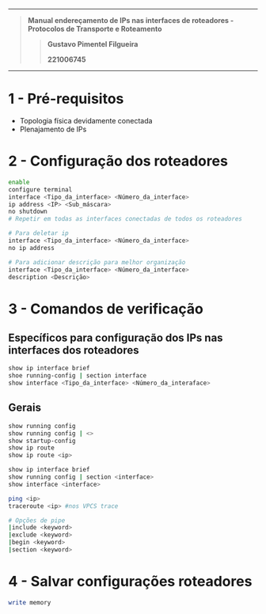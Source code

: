 
---

> **Manual endereçamento de IPs nas interfaces de roteadores - Protocolos de Transporte e Roteamento**
>
>> **Gustavo Pimentel Filgueira**
>>
>> **221006745**

---

# 1 - Pré-requisitos

- Topologia física devidamente conectada
- Plenajamento de IPs

# 2 - Configuração dos roteadores

```bash
enable
configure terminal
interface <Tipo_da_interface> <Número_da_interface>
ip address <IP> <Sub_máscara>
no shutdown
# Repetir em todas as interfaces conectadas de todos os roteadores

# Para deletar ip 
interface <Tipo_da_interface> <Número_da_interface>
no ip address

# Para adicionar descrição para melhor organização
interface <Tipo_da_interface> <Número_da_interface>
description <Descrição>

```

# 3 - Comandos de verificação

## Específicos para configuração dos IPs nas interfaces dos roteadores

```bash
show ip interface brief
shoe running-config | section interface
show interface <Tipo_da_interface> <Número_da_interaface>
```

## Gerais

```bash
show running config
show running config | <>
show startup-config
show ip route
show ip route <ip>

show ip interface brief
show running config | section <interface>
show interface <interface>

ping <ip>
traceroute <ip> #nos VPCS trace

# Opções de pipe 
|include <keyword>
|exclude <keyword>
|begin <keyword>
|section <keyword>
```

# 4 - Salvar configurações roteadores

```bash
write memory
```
